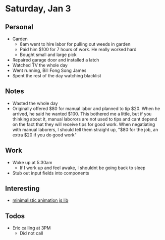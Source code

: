 # Saturday, Jan 3
## Personal
* Garden
  * 8am went to hire labor for pulling out weeds in garden
  * Paid him $100 for 7 hours of work. He really worked hard
  * Bought small and large pick
* Repaired garage door and installed a latch
* Watched TV the whole day
* Went running, Bill Fong Song James
* Spent the rest of the day watching blacklist

## Notes
* Wasted the whole day
* Originally offered $80 for manual labor and planned to tip $20. When he arrived, he said he wanted $100. This bothered me a little, but if you thinking about it, manual laborors are not used to tips and cant depend on the fact that they will receive tips for good work. When negatiating with manual laborers, I should tell them straight up, "$80 for the job, an extra $20 if you do good work"

## Work
* Woke up at 5:30am
  * If I work up and feel awake, I shouldnt be going back to sleep
* Stub out input fields into components

## Interesting
* [minimalistic animation js lib](http://daniel-lundin.github.io/snabbt.js/cards.html)

## Todos
* Eric calling at 3PM
  * Did not call
